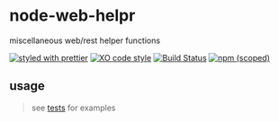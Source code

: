 # node-web-helpr

miscellaneous web/rest helper functions

[![styled with prettier](https://img.shields.io/badge/styled_with-prettier-ff69b4.svg)](https://github.com/prettier/prettier)
[![XO code style](https://img.shields.io/badge/code_style-XO-5ed9c7.svg)](https://github.com/sindresorhus/xo)
[![Build Status](https://travis-ci.org/the-watchmen/node-web-helpr.svg?branch=master)](https://travis-ci.org/the-watchmen/node-web-helpr)
[![npm (scoped)](https://img.shields.io/npm/v/@watchmen/web-helpr.svg)](https://img.shields.io/npm/v/@watchmen/web-helpr.svg)

## usage

> see [tests](test) for examples
